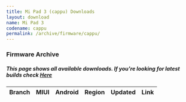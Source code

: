 ```yaml
---
title: Mi Pad 3 (cappu) Downloads
layout: download
name: Mi Pad 3
codename: cappu
permalink: /archive/firmware/cappu/
---
```


### Firmware Archive
##### This page shows all available downloads. If you're looking for latest builds check [Here](/firmware/cappu/)


<div class="table-responsive-md" id="table-wrapper">
<table id="firmware" class="compact table table-striped table-hover table-sm">
    <thead class="thead-dark">
        <tr>
            <th>Branch</th>
            <th>MIUI</th>
            <th>Android</th>
            <th>Region</th>
            <th>Updated</th>
            <th>Link</th>
        </tr>
    </thead>
    <script>loadFirmwareDownloads('cappu', 'full')</script>
</table>
</div>
